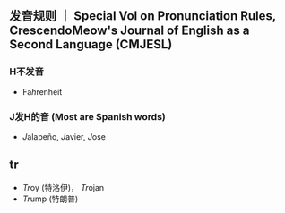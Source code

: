 ## 发音规则 ｜ Special Vol on Pronunciation Rules, CrescendoMeow's Journal of English as a Second Language (CMJESL)

### H不发音

- Fa*h*renheit

### J发H的音 (Most are Spanish words)
- *J*alapeño, *J*avier, *J*ose

## tr
- *Tr*oy (特洛伊)， *Tr*ojan
- *Tr*ump (特朗普)
